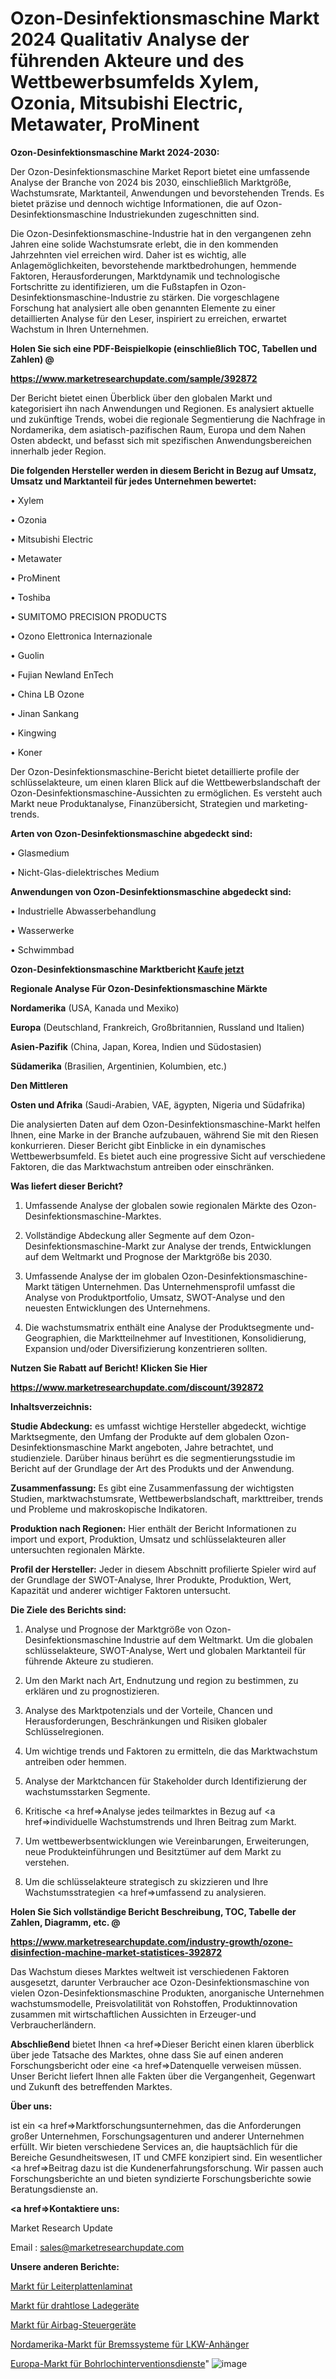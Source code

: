 # Ozon-Desinfektionsmaschine Markt 2024 Qualitativ Analyse der führenden Akteure und des Wettbewerbsumfelds Xylem, Ozonia, Mitsubishi Electric, Metawater, ProMinent

<strong>Ozon-Desinfektionsmaschine Markt 2024-2030:</strong>

Der Ozon-Desinfektionsmaschine Market Report bietet eine umfassende Analyse der Branche von 2024 bis 2030, einschließlich Marktgröße, Wachstumsrate, Marktanteil, Anwendungen und bevorstehenden Trends. Es bietet präzise und dennoch wichtige Informationen, die auf Ozon-Desinfektionsmaschine Industriekunden zugeschnitten sind.

Die Ozon-Desinfektionsmaschine-Industrie hat in den vergangenen zehn Jahren eine solide Wachstumsrate erlebt, die in den kommenden Jahrzehnten viel erreichen wird. Daher ist es wichtig, alle Anlagemöglichkeiten, bevorstehende marktbedrohungen, hemmende Faktoren, Herausforderungen, Marktdynamik und technologische Fortschritte zu identifizieren, um die Fußstapfen in Ozon-Desinfektionsmaschine-Industrie zu stärken. Die vorgeschlagene Forschung hat analysiert alle oben genannten Elemente zu einer detaillierten Analyse für den Leser, inspiriert zu erreichen, erwartet Wachstum in Ihren Unternehmen.



<strong>Holen Sie sich eine PDF-Beispielkopie (einschließlich TOC, Tabellen und Zahlen) @
</strong>

<strong><a href=https://www.marketresearchupdate.com/sample/392872>

<strong>https://www.marketresearchupdate.com/sample/392872</u></font></a></strong></strong>

Der Bericht bietet einen Überblick über den globalen Markt und kategorisiert ihn nach Anwendungen und Regionen. Es analysiert aktuelle und zukünftige Trends, wobei die regionale Segmentierung die Nachfrage in Nordamerika, dem asiatisch-pazifischen Raum, Europa und dem Nahen Osten abdeckt, und befasst sich mit spezifischen Anwendungsbereichen innerhalb jeder Region.



<strong>Die folgenden Hersteller werden in diesem Bericht in Bezug auf Umsatz, Umsatz und Marktanteil für jedes Unternehmen bewertet:</strong>

• Xylem

• Ozonia

• Mitsubishi Electric

• Metawater

• ProMinent

• Toshiba

• SUMITOMO PRECISION PRODUCTS

• Ozono Elettronica Internazionale

• Guolin

• Fujian Newland EnTech

• China LB Ozone

• Jinan Sankang

• Kingwing

• Koner

Der Ozon-Desinfektionsmaschine-Bericht bietet detaillierte profile der schlüsselakteure, um einen klaren Blick auf die Wettbewerbslandschaft der Ozon-Desinfektionsmaschine-Aussichten zu ermöglichen. Es versteht auch Markt neue Produktanalyse, Finanzübersicht, Strategien und marketing-trends.



<strong>Arten von Ozon-Desinfektionsmaschine abgedeckt sind:</strong>

• Glasmedium

• Nicht-Glas-dielektrisches Medium



<strong>Anwendungen von Ozon-Desinfektionsmaschine abgedeckt sind:</strong>

• Industrielle Abwasserbehandlung

• Wasserwerke

• Schwimmbad



<strong>Ozon-Desinfektionsmaschine Marktbericht <a href=https://www.marketresearchupdate.com/buynow/392872>Kaufe jetzt</a></strong>



<strong>Regionale Analyse Für Ozon-Desinfektionsmaschine Märkte</strong>



<strong>Nordamerika</strong> (USA, Kanada und Mexiko)



<strong>Europa</strong> (Deutschland, Frankreich, Großbritannien, Russland und Italien)



<strong>Asien-Pazifik</strong> (China, Japan, Korea, Indien und Südostasien)



<strong>Südamerika</strong> (Brasilien, Argentinien, Kolumbien, etc.)



<strong>Den Mittleren</strong> 

<strong>Osten und Afrika</strong> (Saudi-Arabien, VAE, ägypten, Nigeria und Südafrika)

Die analysierten Daten auf dem Ozon-Desinfektionsmaschine-Markt helfen Ihnen, eine Marke in der Branche aufzubauen, während Sie mit den Riesen konkurrieren. Dieser Bericht gibt Einblicke in ein dynamisches Wettbewerbsumfeld. Es bietet auch eine progressive Sicht auf verschiedene Faktoren, die das Marktwachstum antreiben oder einschränken.



<strong>Was liefert dieser Bericht?</strong>

1. Umfassende Analyse der globalen sowie regionalen Märkte des Ozon-Desinfektionsmaschine-Marktes.

2. Vollständige Abdeckung aller Segmente auf dem Ozon-Desinfektionsmaschine-Markt zur Analyse der trends, Entwicklungen auf dem Weltmarkt und Prognose der Marktgröße bis 2030.

3. Umfassende Analyse der im globalen Ozon-Desinfektionsmaschine-Markt tätigen Unternehmen. Das Unternehmensprofil umfasst die Analyse von Produktportfolio, Umsatz, SWOT-Analyse und den neuesten Entwicklungen des Unternehmens.

4. Die wachstumsmatrix enthält eine Analyse der Produktsegmente und-Geographien, die Marktteilnehmer auf Investitionen, Konsolidierung, Expansion und/oder Diversifizierung konzentrieren sollten.



<strong>Nutzen Sie Rabatt auf Bericht! Klicken Sie Hier
</strong>

<strong><a href=https://www.marketresearchupdate.com/discount/392872>https://www.marketresearchupdate.com/discount/392872</b></u></font></strong></a>



<strong>Inhaltsverzeichnis:</strong>



<strong>Studie Abdeckung:</strong> es umfasst wichtige Hersteller abgedeckt, wichtige Marktsegmente, den Umfang der Produkte auf dem globalen Ozon-Desinfektionsmaschine Markt angeboten, Jahre betrachtet, und studienziele. Darüber hinaus berührt es die segmentierungsstudie im Bericht auf der Grundlage der Art des Produkts und der Anwendung.



<strong>Zusammenfassung:</strong> Es gibt eine Zusammenfassung der wichtigsten Studien, marktwachstumsrate, Wettbewerbslandschaft, markttreiber, trends und Probleme und makroskopische Indikatoren.



<strong>Produktion nach Regionen:</strong> Hier enthält der Bericht Informationen zu import und export, Produktion, Umsatz und schlüsselakteuren aller untersuchten regionalen Märkte.



<strong>Profil der Hersteller:</strong> Jeder in diesem Abschnitt profilierte Spieler wird auf der Grundlage der SWOT-Analyse, Ihrer Produkte, Produktion, Wert, Kapazität und anderer wichtiger Faktoren untersucht.



<strong>Die Ziele des Berichts sind:</strong>

1) Analyse und Prognose der Marktgröße von Ozon-Desinfektionsmaschine Industrie auf dem Weltmarkt.
Um die globalen schlüsselakteure, SWOT-Analyse, Wert und globalen Marktanteil für führende Akteure zu studieren.

2) Um den Markt nach Art, Endnutzung und region zu bestimmen, zu erklären und zu prognostizieren.

3) Analyse des Marktpotenzials und der Vorteile, Chancen und Herausforderungen, Beschränkungen und Risiken globaler Schlüsselregionen.

4) Um wichtige trends und Faktoren zu ermitteln, die das Marktwachstum antreiben oder hemmen.

5) Analyse der Marktchancen für Stakeholder durch Identifizierung der wachstumsstarken Segmente.

6) Kritische <a href=>Analyse</a> jedes teilmarktes in Bezug auf <a href=>individuelle</a> Wachstumstrends und Ihren Beitrag zum Markt.

7) Um wettbewerbsentwicklungen wie Vereinbarungen, Erweiterungen, neue Produkteinführungen und Besitztümer auf dem Markt zu verstehen.

8) Um die schlüsselakteure strategisch zu skizzieren und Ihre Wachstumsstrategien <a href=>umfassend</a> zu analysieren.



<strong>Holen Sie Sich vollständige Bericht Beschreibung, TOC, Tabelle der Zahlen, Diagramm, etc. @ </strong>

<strong><a href=https://www.marketresearchupdate.com/industry-growth/ozone-disinfection-machine-market-statistices-392872>https://www.marketresearchupdate.com/industry-growth/ozone-disinfection-machine-market-statistices-392872</a></font></strong>

Das Wachstum dieses Marktes weltweit ist verschiedenen Faktoren ausgesetzt, darunter Verbraucher ace Ozon-Desinfektionsmaschine von vielen Ozon-Desinfektionsmaschine Produkten, anorganische Unternehmen wachstumsmodelle, Preisvolatilität von Rohstoffen, Produktinnovation zusammen mit wirtschaftlichen Aussichten in Erzeuger-und Verbraucherländern.



<strong>Abschließend</strong> bietet Ihnen <a href=>Dieser</a> Bericht einen klaren überblick über jede Tatsache des Marktes, ohne dass Sie auf einen anderen Forschungsbericht oder eine <a href=>Datenquelle</a> verweisen müssen. Unser Bericht liefert Ihnen alle Fakten über die Vergangenheit, Gegenwart und Zukunft des betreffenden Marktes.



<strong>Über uns:</strong>

 ist ein <a href=>Marktfors</a>chungsunternehmen, das die Anforderungen großer Unternehmen, Forschungsagenturen und anderer Unternehmen erfüllt. Wir bieten verschiedene Services an, die hauptsächlich für die Bereiche Gesundheitswesen, IT und CMFE konzipiert sind. Ein wesentlicher <a href=>Beitrag</a> dazu ist die Kundenerfahrungsforschung. Wir passen auch Forschungsberichte an und bieten syndizierte Forschungsberichte sowie Beratungsdienste an.



<strong><a href=>Kontaktiere uns:</a></strong>

Market Research Update

Email : sales@marketresearchupdate.com



<strong>Unsere anderen Berichte:</strong>

<a href=https://www.linkedin.com/pulse/printed-circuit-board-laminate-market-has-huge>Markt für Leiterplattenlaminat</a>

<a href=https://www.linkedin.com/pulse/wireless-chargers-market-size-trends-consumption>Markt für drahtlose Ladegeräte</a>

<a href=https://www.linkedin.com/pulse/airbag-control-unit-market-2023-remarking-enormous>Markt für Airbag-Steuergeräte</a>

<a href=https://www.linkedin.com/pulse/north-america-truck-trailer-brake-systems-market-witness>Nordamerika-Markt für Bremssysteme für LKW-Anhänger</a>

<a href=https://www.linkedin.com/pulse/europe-well-intervention-services-market-size-rebaf/>Europa-Markt für Bohrlochinterventionsdienste</a>"
![image](https://github.com/Gayatrikarjule/Market-Analysis-360/assets/97346546/2799481b-8550-4df7-96d6-c590312c31aa)
